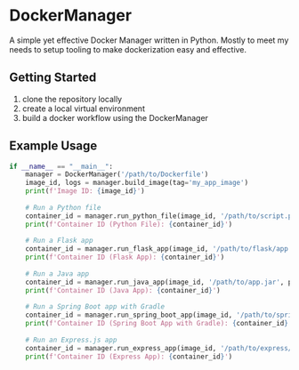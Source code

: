 # DockerManager
A simple yet effective Docker Manager written in Python. Mostly to meet my needs to setup tooling to make dockerization easy and effective.


## Getting Started
1. clone the repository locally
2. create a local virtual environment
3. build a docker workflow using the DockerManager

## Example Usage

```python
if __name__ == "__main__":
    manager = DockerManager('/path/to/Dockerfile')
    image_id, logs = manager.build_image(tag='my_app_image')
    print(f'Image ID: {image_id}')
    
    # Run a Python file
    container_id = manager.run_python_file(image_id, '/path/to/script.py', ports={'22/tcp': 2222})
    print(f'Container ID (Python File): {container_id}')
    
    # Run a Flask app
    container_id = manager.run_flask_app(image_id, '/path/to/flask/app', port_mapping={'5000/tcp': 5000})
    print(f'Container ID (Flask App): {container_id}')
    
    # Run a Java app
    container_id = manager.run_java_app(image_id, '/path/to/app.jar', ports={'8080/tcp': 8080})
    print(f'Container ID (Java App): {container_id}')
    
    # Run a Spring Boot app with Gradle
    container_id = manager.run_spring_boot_app(image_id, '/path/to/spring/boot/app', port_mapping={'8080/tcp': 8080})
    print(f'Container ID (Spring Boot App with Gradle): {container_id}')
    
    # Run an Express.js app
    container_id = manager.run_express_app(image_id, '/path/to/express/app', port_mapping={'3000/tcp': 3000})
    print(f'Container ID (Express App): {container_id}')
```
